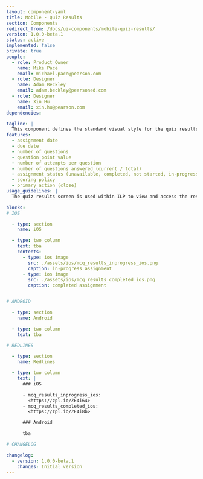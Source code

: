 ```yaml
---
layout: component-yaml
title: Mobile - Quiz Results
section: Components
redirect_from: /docs/ui-components/mobile-quiz-results/
version: 1.0.0-beta.1
status: active
implemented: false
private: true
people:
  - role: Product Owner
    name: Mike Pace
    email: michael.pace@pearson.com
  - role: Designer
    name: Adam Beckley
    email: adam.beckley@pearsoned.com
  - role: Designer
    name: Xin Hu
    email: xin.hu@pearson.com
dependencies:

tagline: |
  This component defines the standard visual style for the quiz results screen.
features:
  - assignment date
  - due date
  - number of questions
  - question point value
  - number of attempts per question
  - number of questions answered (current / total)
  - assignment status (unavailable, completed, not started, in-progress, overdue)
  - scoring policy
  - primary action (close)
usage_guidelines: |
  The quiz results screen is used within ILP to view and access the results of a specific quiz for a particular course.

blocks:
# IOS

  - type: section
    name: iOS

  - type: two column
    text: tba
    contents:
      - type: ios image
        src: ./assets/ios/mcq_results_inprogress_ios.png
        caption: in-progress assignment
      - type: ios image
        src: ./assets/ios/mcq_results_completed_ios.png
        caption: completed assignment


# ANDROID

  - type: section
    name: Android

  - type: two column
    text: tba

# REDLINES

  - type: section
    name: Redlines

  - type: two column
    text: |
      ### iOS

      - mcq_results_inprogress_ios:
        <https://zpl.io/ZE4i64>
      - mcq_results_completed_ios:
        <https://zpl.io/ZE4i8b>

      ### Android

      tba

# CHANGELOG  

changelog:
  - version: 1.0.0-beta.1
    changes: Initial version
---
```

